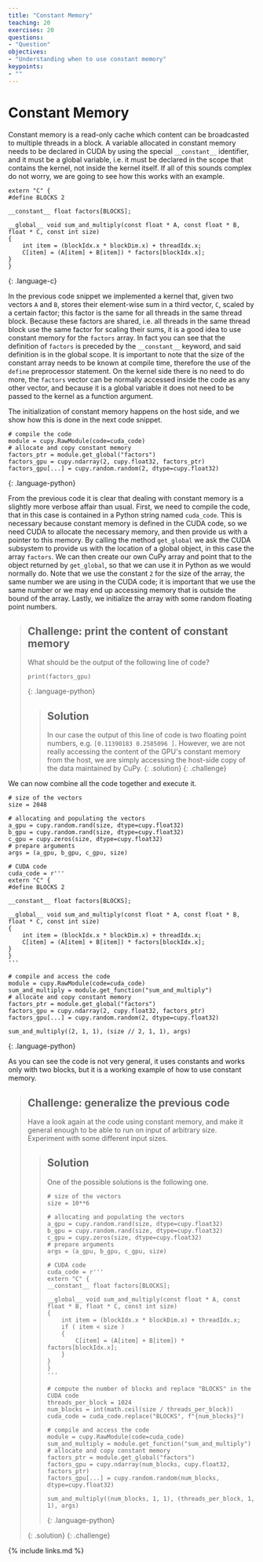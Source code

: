 ```yaml
---
title: "Constant Memory"
teaching: 20
exercises: 20
questions:
- "Question"
objectives:
- "Understanding when to use constant memory"
keypoints:
- ""
---
```


# Constant Memory

Constant memory is a read-only cache which content can be broadcasted to multiple threads in a block.
A variable allocated in constant memory needs to be declared in CUDA by using the special `__constant__` identifier, and it must be a global variable, i.e. it must be declared in the scope that contains the kernel, not inside the kernel itself.
If all of this sounds complex do not worry, we are going to see how this works with an example.

~~~
extern "C" {
#define BLOCKS 2

__constant__ float factors[BLOCKS];

__global__ void sum_and_multiply(const float * A, const float * B, float * C, const int size)
{
    int item = (blockIdx.x * blockDim.x) + threadIdx.x;
    C[item] = (A[item] + B[item]) * factors[blockIdx.x];
}
}
~~~
{: .language-c}

In the previous code snippet we implemented a kernel that, given two vectors `A` and `B`, stores their element-wise sum in a third vector, `C`, scaled by a certain factor; this factor is the same for all threads in the same thread block.
Because these factors are shared, i.e. all threads in the same thread block use the same factor for scaling their sums, it is a good idea to use constant memory for the `factors` array.
In fact you can see that the definition of `factors` is preceded by the `__constant__` keyword, and said definition is in the global scope.
It is important to note that the size of the constant array needs to be known at compile time, therefore the use of the `define` preprocessor statement.
On the kernel side there is no need to do more, the `factors` vector can be normally accessed inside the code as any other vector, and because it is a global variable it does not need to be passed to the kernel as a function argument.

The initialization of constant memory happens on the host side, and we show how this is done in the next code snippet.

~~~
# compile the code
module = cupy.RawModule(code=cuda_code)
# allocate and copy constant memory
factors_ptr = module.get_global("factors")
factors_gpu = cupy.ndarray(2, cupy.float32, factors_ptr)
factors_gpu[...] = cupy.random.random(2, dtype=cupy.float32)
~~~
{: .language-python}

From the previous code it is clear that dealing with constant memory is a slightly more verbose affair than usual.
First, we need to compile the code, that in this case is contained in a Python string named `cuda_code`.
This is necessary because constant memory is defined in the CUDA code, so we need CUDA to allocate the necessary memory, and then provide us with a pointer to this memory.
By calling the method `get_global` we ask the CUDA subsystem to provide us with the location of a global object, in this case the array `factors`.
We can then create our own CuPy array and point that to the object returned by `get_global`, so that we can use it in Python as we would normally do.
Note that we use the constant `2` for the size of the array, the same number we are using in the CUDA code; it is important that we use the same number or we may end up accessing memory that is outside the bound of the array.
Lastly, we initialize the array with some random floating point numbers.

> ## Challenge: print the content of constant memory
>
> What should be the output of the following line of code?
>
> ~~~
> print(factors_gpu)
> ~~~
> {: .language-python}
> > ## Solution
> > 
> > In our case the output of this line of code is two floating point numbers, e.g. `[0.11390183 0.2585096 ]`.
> > However, we are not really accessing the content of the GPU's constant memory from the host, we are simply accessing the host-side copy of the data maintained by CuPy.
> {: .solution}
{: .challenge}

We can now combine all the code together and execute it.

~~~
# size of the vectors
size = 2048

# allocating and populating the vectors
a_gpu = cupy.random.rand(size, dtype=cupy.float32)
b_gpu = cupy.random.rand(size, dtype=cupy.float32)
c_gpu = cupy.zeros(size, dtype=cupy.float32)
# prepare arguments
args = (a_gpu, b_gpu, c_gpu, size)

# CUDA code
cuda_code = r'''
extern "C" {
#define BLOCKS 2

__constant__ float factors[BLOCKS];

__global__ void sum_and_multiply(const float * A, const float * B, float * C, const int size)
{
    int item = (blockIdx.x * blockDim.x) + threadIdx.x;
    C[item] = (A[item] + B[item]) * factors[blockIdx.x];
}
}
'''

# compile and access the code
module = cupy.RawModule(code=cuda_code)
sum_and_multiply = module.get_function("sum_and_multiply")
# allocate and copy constant memory
factors_ptr = module.get_global("factors")
factors_gpu = cupy.ndarray(2, cupy.float32, factors_ptr)
factors_gpu[...] = cupy.random.random(2, dtype=cupy.float32)

sum_and_multiply((2, 1, 1), (size // 2, 1, 1), args)
~~~
{: .language-python}

As you can see the code is not very general, it uses constants and works only with two blocks, but it is a working example of how to use constant memory.

> ## Challenge: generalize the previous code
>
> Have a look again at the code using constant memory, and make it general enough to be able to run on input of arbitrary size.
> Experiment with some different input sizes.
>
> > ## Solution
> >
> > One of the possible solutions is the following one. 
> >
> > ~~~
> > # size of the vectors
> > size = 10**6
> > 
> > # allocating and populating the vectors
> > a_gpu = cupy.random.rand(size, dtype=cupy.float32)
> > b_gpu = cupy.random.rand(size, dtype=cupy.float32)
> > c_gpu = cupy.zeros(size, dtype=cupy.float32)
> > # prepare arguments
> > args = (a_gpu, b_gpu, c_gpu, size)
> > 
> > # CUDA code
> > cuda_code = r'''
> > extern "C" {
> > __constant__ float factors[BLOCKS];
> > 
> > __global__ void sum_and_multiply(const float * A, const float * B, float * C, const int size)
> > {
> >     int item = (blockIdx.x * blockDim.x) + threadIdx.x;
> >     if ( item < size )
> >     {
> >         C[item] = (A[item] + B[item]) * factors[blockIdx.x];
> >     }
> > }
> > }
> > '''
> >
> > # compute the number of blocks and replace "BLOCKS" in the CUDA code
> > threads_per_block = 1024
> > num_blocks = int(math.ceil(size / threads_per_block))
> > cuda_code = cuda_code.replace("BLOCKS", f"{num_blocks}") 
> >
> > # compile and access the code
> > module = cupy.RawModule(code=cuda_code)
> > sum_and_multiply = module.get_function("sum_and_multiply")
> > # allocate and copy constant memory
> > factors_ptr = module.get_global("factors")
> > factors_gpu = cupy.ndarray(num_blocks, cupy.float32, factors_ptr)
> > factors_gpu[...] = cupy.random.random(num_blocks, dtype=cupy.float32)
> > 
> > sum_and_multiply((num_blocks, 1, 1), (threads_per_block, 1, 1), args)
> > ~~~
> > {: .language-python}
> >
> {: .solution}
{: .challenge}

{% include links.md %}